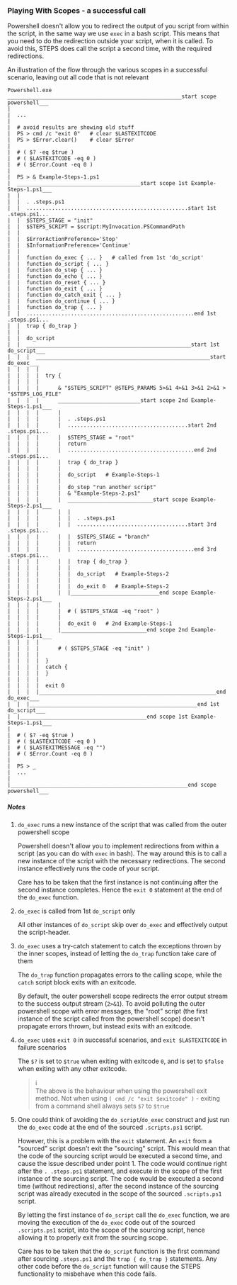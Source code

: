 ### Playing With Scopes - a successful call

Powershell doesn't allow you to redirect the output of you script from within the script, in the same way we use `exec` in a bash script.  This means that you need to do the redirection outside your script, when it is called.  To avoid this, STEPS does call the script a second time, with the required redirections.

An illustration of the flow through the various scopes in a successful scenario, leaving out all code that is not relevant

```
Powershell.exe
_______________________________________________________start scope powershell___
| 
|  ...
| 
|  # avoid results are showing old stuff
|  PS > cmd /c "exit 0"   # clear $LASTEXITCODE
|  PS > $Error.clear()    # clear $Error
|
|  # ( $? -eq $true )
|  # ( $LASTEXITCODE -eq 0 )
|  # ( $Error.Count -eq 0 )
|
|  PS > & Example-Steps-1.ps1
|  _______________________________________start scope 1st Example-Steps-1.ps1___
|  |
|  |  . .steps.ps1
|  |  ...................................................start 1st .steps.ps1...
|  |  $STEPS_STAGE = "init"
|  |  $STEPS_SCRIPT = $script:MyInvocation.PSCommandPath
|  |
|  |  $ErrorActionPreference='Stop'
|  |  $InformationPreference='Continue'
|  |
|  |  function do_exec { ... }   # called from 1st 'do_script'
|  |  function do_script { ... }
|  |  function do_step { ... }
|  |  function do_echo { ... }
|  |  function do_reset { ... }
|  |  function do_exit { ... }
|  |  function do_catch_exit { ... }
|  |  function do_continue { ... }
|  |  function do_trap { ... }
|  |  .....................................................end 1st .steps.ps1...
|  |  trap { do_trap }
|  |  
|  |  do_script
|  |  ____________________________________________________start 1st do_script___
|  |  |  _______________________________________________________start do_exec___
|  |  |  |
|  |  |  |  try {
|  |  |  |
|  |  |  |      & "$STEPS_SCRIPT" @STEPS_PARAMS 5>&1 4>&1 3>&1 2>&1 > "$STEPS_LOG_FILE"
|  |  |  |      __________________________start scope 2nd Example-Steps-1.ps1___
|  |  |  |      |
|  |  |  |      |  . .steps.ps1
|  |  |  |      |  ......................................start 2nd .steps.ps1...
|  |  |  |      |  $STEPS_STAGE = "root"
|  |  |  |      |  return
|  |  |  |      |  ........................................end 2nd .steps.ps1...
|  |  |  |      |  trap { do_trap }
|  |  |  |      |  
|  |  |  |      |  do_script   # Example-Steps-1
|  |  |  |      |
|  |  |  |      |  do_step "run another script"
|  |  |  |      |  & "Example-Steps-2.ps1"
|  |  |  |      |  ___________________________start scope Example-Steps-2.ps1___
|  |  |  |      |  |
|  |  |  |      |  |  . .steps.ps1
|  |  |  |      |  |  ...................................start 3rd .steps.ps1...
|  |  |  |      |  |  $STEPS_STAGE = "branch"
|  |  |  |      |  |  return
|  |  |  |      |  |  .....................................end 3rd .steps.ps1...
|  |  |  |      |  |  trap { do_trap }
|  |  |  |      |  |  
|  |  |  |      |  |  do_script   # Example-Steps-2
|  |  |  |      |  |
|  |  |  |      |  |  do_exit 0   # Example-Steps-2  
|  |  |  |      |  |____________________________end scope Example-Steps-2.ps1___
|  |  |  |      |
|  |  |  |      |  # ( $STEPS_STAGE -eq "root" )
|  |  |  |      |
|  |  |  |      |  do_exit 0   # 2nd Example-Steps-1 
|  |  |  |      |___________________________end scope 2nd Example-Steps-1.ps1___
|  |  |  |      
|  |  |  |      # ( $STEPS_STAGE -eq "init" )
|  |  |  |
|  |  |  |  }
|  |  |  |  catch {
|  |  |  |  }
|  |  |  |  
|  |  |  |  exit 0
|  |  |  |________________________________________________________end do_exec___
|  |  |_____________________________________________________end 1st do_script___
|  |________________________________________end scope 1st Example-Steps-1.ps1___
|
|  # ( $? -eq $true )
|  # ( $LASTEXITCODE -eq 0 )
|  # ( $LASTEXITMESSAGE -eq "")
|  # ( $Error.Count -eq 0 )
|
|  PS > _
|  ...
|   
|________________________________________________________end scope powershell___

```

##### Notes
  
1. `do_exec` runs a new instance of the script that was called from the outer powershell scope

   Powershell doesn't allow you to implement redirections from within a script (as you can do with `exec` in bash).  The way around this is to call a new instance of the script with the necessary redirections.  The second instance effectively runs the code of your script.

   Care has to be taken that the first instance is not continuing after the second instance completes.  Hence the `exit 0` statement at the end of the `do_exec` function.

2. `do_exec` is called from 1st `do_script` only

   All other instances of `do_script` skip over `do_exec` and effectively output the script-header.

3. `do_exec` uses a try-catch statement to catch the exceptions thrown by the inner scopes, instead of letting the `do_trap` function take care of them 

   The `do_trap` function propagates errors to the calling scope, while the `catch` script block exits with an exitcode.

   By default, the outer powershell scope redirects the error output stream to the success output stream (`2>&1`).  To avoid polluting the outer powershell scope with error messages, the "root" script (the first instance of the script called from the powershell scope) doesn't propagate errors thrown, but instead exits with an exitcode. 

4. `do_exec` uses `exit 0` in successful scenarios, and `exit $LASTEXITCODE` in failure scenarios

   The `$?` is set to `$true` when exiting with exitcode `0`, and is set to `$false` when exiting with any other exitcode.

   > :information_source:  
   > The above is the behaviour when using the powershell exit method.  Not when using `( cmd /c "exit $exitcode" )` - exiting from a command shell always sets `$?` to `$true`

5. One could think of avoiding the `do_script`/`do_exec` construct and just run the `do_exec` code at the end of the sourced `.scripts.ps1` script.

   However, this is a problem with the `exit` statement.  An `exit` from a "sourced" script doesn't exit the "sourcing" script.  This would mean that the code of the sourcing script would be executed a second time, and cause the issue described under point 1.  The code would continue right after the `. .steps.ps1` statement, and execute in the scope of the first instance of the sourcing script.  The code would be executed a second time (without redirections), after the second instance of the sourcing script was already executed in the scope of the sourced `.scripts.ps1` script.

   By letting the first instance of `do_script` call the `do_exec` function, we are moving the execution of the `do_exec` code out of the sourced `.scripts.ps1` script, into the scope of the sourcing script, hence allowing it to properly exit from the sourcing scope.

   Care has to be taken that the `do_script` function is the first command after sourcing `.steps.ps1` and the `trap { do_trap }` statements.  Any other code before the `do_script` function will cause the STEPS functionality to misbehave when this code fails.
